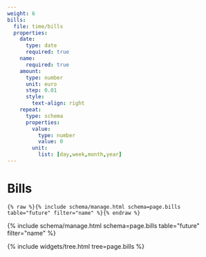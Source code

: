```yaml
---
weight: 6
bills:
  file: time/bills
  properties:
    date:
      type: date
      required: true
    name:
      required: true
    amount:
      type: number
      unit: euro
      step: 0.01
      style:
        text-align: right
    repeat:
      type: schema
      properties:
        value:
          type: number
          value: 0
        unit:
          list: [day,week,month,year]
---
```


# Bills

```liquid
{% raw %}{% include schema/manage.html schema=page.bills table="future" filter="name" %}{% endraw %}
```

{% include schema/manage.html schema=page.bills table="future" filter="name" %}

{% include widgets/tree.html tree=page.bills %}